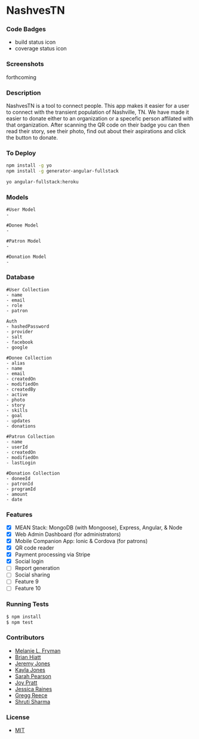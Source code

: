 NashvesTN
=====================
### Code Badges
- build status icon
- coverage status icon

### Screenshots
forthcoming

### Description
NashvesTN is a tool to connect people.  This app makes it easier for a user to connect with the transient population of Nashville, TN.  We have made it easier to donate either to an organization or a specefic person affilated with that organization.  After scanning the QR code on their badge you can then read their story, see their photo, find out about their aspirations and click the button to donate.

### To Deploy
```bash
npm install -g yo
npm install -g generator-angular-fullstack

yo angular-fullstack:heroku
```

### Models
```
#User Model
-
```

```
#Donee Model
-
```

```
#Patron Model
-
```

```
#Donation Model
-
```

### Database
```
#User Collection
- name
- email
- role
- patron

Auth
- hashedPassword
- provider
- salt
- facebook
- google
```

```
#Donee Collection
- alias
- name
- email
- createdOn
- modifiedOn
- createdBy
- active
- photo
- story
- skills
- goal
- updates
- donations
```

```
#Patron Collection
- name
- userId
- createdOn
- modifiedOn
- lastLogin
```

```
#Donation Collection
- doneeId
- patronId
- programId
- amount
- date
```
### Features
- [x] MEAN Stack: MongoDB (with Mongoose), Express, Angular, & Node
- [x] Web Admin Dashboard (for administrators)
- [x] Mobile Companion App: Ionic & Cordova (for patrons)
- [x] QR code reader
- [x] Payment processing via Stripe
- [x] Social login
- [ ] Report generation
- [ ] Social sharing
- [ ] Feature 9
- [ ] Feature 10

### Running Tests
```bash
$ npm install
$ npm test
```

### Contributors
- [Melanie L. Fryman](https://github.com/mlfryman)
- [Brian Hiatt](https://github.com/bchiatt)
- [Jeremy Jones](https://github.com/banjeremy)
- [Kayla Jones](https://github.com/kaylalynjones)
- [Sarah Pearson](https://github.com/SarahMPearson)
- [Joy Pratt](https://github.com/JoyP)
- [Jessica Raines](https://github.com/jessicafraines)
- [Gregg Reece](https://github.com/undeadfish)
- [Shruti Sharma](https://github.com/shrutijalewar)

### License
- [MIT](LICENSE)
